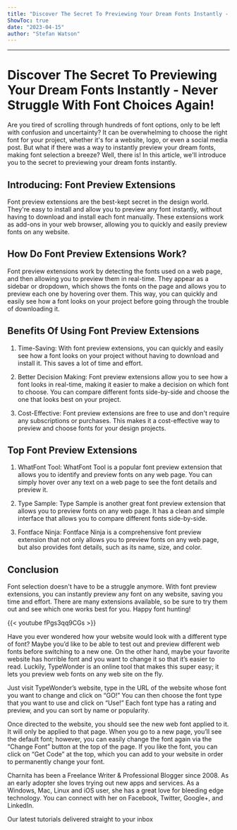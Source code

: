 ```yaml
---
title: "Discover The Secret To Previewing Your Dream Fonts Instantly - Never Struggle With Font Choices Again!"
ShowToc: true 
date: "2023-04-15"
author: "Stefan Watson"
---
```

*****
# Discover The Secret To Previewing Your Dream Fonts Instantly - Never Struggle With Font Choices Again!

Are you tired of scrolling through hundreds of font options, only to be left with confusion and uncertainty? It can be overwhelming to choose the right font for your project, whether it's for a website, logo, or even a social media post. But what if there was a way to instantly preview your dream fonts, making font selection a breeze? Well, there is! In this article, we'll introduce you to the secret to previewing your dream fonts instantly.

## Introducing: Font Preview Extensions

Font preview extensions are the best-kept secret in the design world. They're easy to install and allow you to preview any font instantly, without having to download and install each font manually. These extensions work as add-ons in your web browser, allowing you to quickly and easily preview fonts on any website.

## How Do Font Preview Extensions Work?

Font preview extensions work by detecting the fonts used on a web page, and then allowing you to preview them in real-time. They appear as a sidebar or dropdown, which shows the fonts on the page and allows you to preview each one by hovering over them. This way, you can quickly and easily see how a font looks on your project before going through the trouble of downloading it.

## Benefits Of Using Font Preview Extensions

1. Time-Saving: With font preview extensions, you can quickly and easily see how a font looks on your project without having to download and install it. This saves a lot of time and effort.

2. Better Decision Making: Font preview extensions allow you to see how a font looks in real-time, making it easier to make a decision on which font to choose. You can compare different fonts side-by-side and choose the one that looks best on your project.

3. Cost-Effective: Font preview extensions are free to use and don't require any subscriptions or purchases. This makes it a cost-effective way to preview and choose fonts for your design projects.

## Top Font Preview Extensions

1. WhatFont Tool: WhatFont Tool is a popular font preview extension that allows you to identify and preview fonts on any web page. You can simply hover over any text on a web page to see the font details and preview it.

2. Type Sample: Type Sample is another great font preview extension that allows you to preview fonts on any web page. It has a clean and simple interface that allows you to compare different fonts side-by-side.

3. Fontface Ninja: Fontface Ninja is a comprehensive font preview extension that not only allows you to preview fonts on any web page, but also provides font details, such as its name, size, and color.

## Conclusion

Font selection doesn't have to be a struggle anymore. With font preview extensions, you can instantly preview any font on any website, saving you time and effort. There are many extensions available, so be sure to try them out and see which one works best for you. Happy font hunting!

{{< youtube fPgs3qq9CGs >}} 



Have you ever wondered how your website would look with a different type of font? Maybe you’d like to be able to test out and preview different web fonts before switching to a new one. On the other hand, maybe your favorite website has horrible font and you want to change it so that it’s easier to read. Luckily, TypeWonder is an online tool that makes this super easy; it lets you preview web fonts on any web site on the fly.
 
Just visit TypeWonder’s website, type in the URL of the website whose font you want to change and click on “GO!” You can then choose the font type that you want to use and click on “Use!” Each font type has a rating and preview, and you can sort by name or popularity.
 

 
Once directed to the website, you should see the new web font applied to it. It will only be applied to that page. When you go to a new page, you’ll see the default font; however, you can easily change the font again via the “Change Font” button at the top of the page. If you like the font, you can click on “Get Code” at the top, which you can add to your website in order to permanently change your font.
 
Charnita has been a Freelance Writer & Professional Blogger since 2008. As an early adopter she loves trying out new apps and services. As a Windows, Mac, Linux and iOS user, she has a great love for bleeding edge technology. You can connect with her on Facebook, Twitter, Google+, and LinkedIn.
 
Our latest tutorials delivered straight to your inbox




